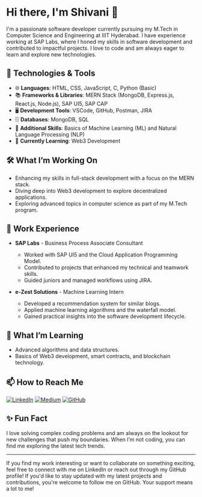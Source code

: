 # Hi there, I'm Shivani 👋

I'm a passionate software developer currently pursuing my M.Tech in Computer Science and Engineering at IIIT Hyderabad. I have experience working at SAP Labs, where I honed my skills in software development and contributed to impactful projects. I love to code and am always eager to learn and explore new technologies.

## 🔧 Technologies & Tools

- 🌐 **Languages**: HTML, CSS, JavaScript, C, Python (Basic)
- 📚 **Frameworks & Libraries**: MERN Stack (MongoDB, Express.js, React.js, Node.js), SAP UI5, SAP CAP
- 🖥️ **Development Tools**: VSCode, GitHub, Postman, JIRA
- 🗄️ **Databases**: MongoDB, SQL
- 🤖 **Additional Skills**: Basics of Machine Learning (ML) and Natural Language Processing (NLP)
- 🚀 **Currently Learning**: Web3 Development

## 🛠 What I’m Working On

- Enhancing my skills in full-stack development with a focus on the MERN stack.
- Diving deep into Web3 development to explore decentralized applications.
- Exploring advanced topics in computer science as part of my M.Tech program.

## 💼 Work Experience

- **SAP Labs** - Business Process Associate Consultant
  - Worked with SAP UI5 and the Cloud Application Programming Model.
  - Contributed to projects that enhanced my technical and teamwork skills.
  - Guided juniors and managed workflows using JIRA.

- **e-Zest Solutions** - Machine Learning Intern
  - Developed a recommendation system for similar blogs.
  - Applied machine learning algorithms and the waterfall model.
  - Gained practical insights into the software development lifecycle.


## 🌱 What I’m Learning

- Advanced algorithms and data structures.
- Basics of Web3 development, smart contracts, and blockchain technology.

## 📫 How to Reach Me

[![LinkedIn](https://img.shields.io/badge/LinkedIn-0077B5?style=for-the-badge&logo=linkedin&logoColor=white)](https://www.linkedin.com/in/your-profile) 
[![Medium](https://img.shields.io/badge/Medium-12100E?style=for-the-badge&logo=medium&logoColor=white)](https://medium.com/@your-profile)
[![GitHub](https://img.shields.io/badge/GitHub-181717?style=for-the-badge&logo=github&logoColor=white)](https://github.com/your-username)

## ✨ Fun Fact

I love solving complex coding problems and am always on the lookout for new challenges that push my boundaries. When I’m not coding, you can find me exploring the latest tech trends.

---

If you find my work interesting or want to collaborate on something exciting, feel free to connect with me on LinkedIn or reach out through my GitHub profile! If you'd like to stay updated with my latest projects and contributions, you're welcome to follow me on GitHub. Your support means a lot to me!


